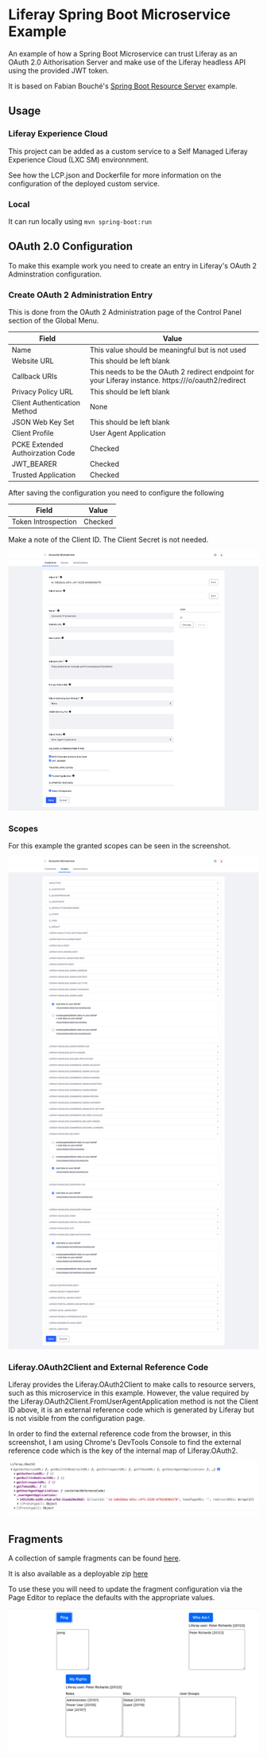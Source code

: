 # Liferay Spring Boot Microservice Example
An example of how a Spring Boot Microservice can trust Liferay as an OAuth 2.0 Aithorisation Server and make use of the Liferay headless API using the provided JWT token.

It is based on Fabian Bouché's [Spring Boot Resource Server](https://github.com/fabian-bouche-liferay/spring-boot-sample) example.

## Usage
### Liferay Experience Cloud
This project can be added as a custom service to a Self Managed Liferay Experience Cloud (LXC SM) environnment.

See how the LCP.json and Dockerfile for more information on the configuration of the deployed custom service.

### Local
It can run locally using `mvn spring-boot:run `

## OAuth 2.0 Configuration
To make this example work you need to create an entry in Liferay's OAuth 2 Adminstration configuration.

### Create OAuth 2 Administration Entry

This is done from the OAuth 2 Administration page of the Control Panel section of the Global Menu.

Field | Value
--- | ---
Name | This value should be meaningful but is not used
Website URL | This should be left blank
Callback URIs | This needs to be the OAuth 2 redirect endpoint for your Liferay instance. https://<liferay host>/o/oauth2/redirect
Privacy Policy URL | This should be left blank
Client Authentication Method | None
JSON Web Key Set | This should be left blank
Client Profile | User Agent Application
PCKE Extended Authoirzation Code | Checked
JWT_BEARER | Checked
Trusted Application | Checked

After saving the configuration you need to configure the following

Field | Value
--- | ---
Token Introspection | Checked

Make a note of the Client ID. The Client Secret is not needed.

![Sample configuration](images/oauth2-sample-configuration.png)

### Scopes

For this example the granted scopes can be seen in the screenshot.

![Sample scopes](images/oath2-sample-scopes.png)

### Liferay.OAuth2Client and External Reference Code

Liferay provides the Liferay.OAuth2Client to make calls to resource servers, such as this microservice in this example. However, the value required by the Liferay.OAuth2Client.FromUserAgentApplication method is not the Client ID above, it is an external reference code which is generated by Liferay but is not visible from the configuration page.

In order to find the external reference code from the browser, in this screenshot, I am using Chrome's DevTools Console to find the external reference code which is the key of the internal map of Liferay.OAuth2.

![Obtain the external reference code](images/obtain-external-reference-code.png)

## Fragments
A collection of sample fragments can be found [here](https://github.com/peterrichards-lr/liferay-fragments/tree/main/user-account).

It is also available as a deployable zip [here](/assets/user-account-fragments.zip)

To use these you will need to update the fragment configuration via the Page Editor to replace the defaults with the appropriate values.

![Sample fragments](images/fragments-screenshot.png)